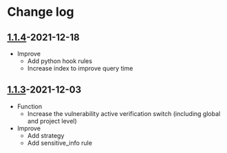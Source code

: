 # Change log

## [1.1.4](https://github.com/HXSecurity/Dongtai-Base-Image/releases/tag/v1.1.4)-2021-12-18

* Improve
     * Add python hook rules
     * Increase index to improve query time
     
## [1.1.3](https://github.com/HXSecurity/Dongtai-Base-Image/releases/tag/v1.1.3)-2021-12-03

* Function
   * Increase the vulnerability active verification switch (including global and project level)
* Improve
   * Add strategy 
   * Add sensitive_info rule
